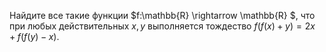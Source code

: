 Найдите все такие функции $f:\mathbb{R}  \rightarrow \mathbb{R} $, что при любых действительных $x, y$ выполняется тождество
$f(f(x)+y)=2x+f(f(y)-x)$.